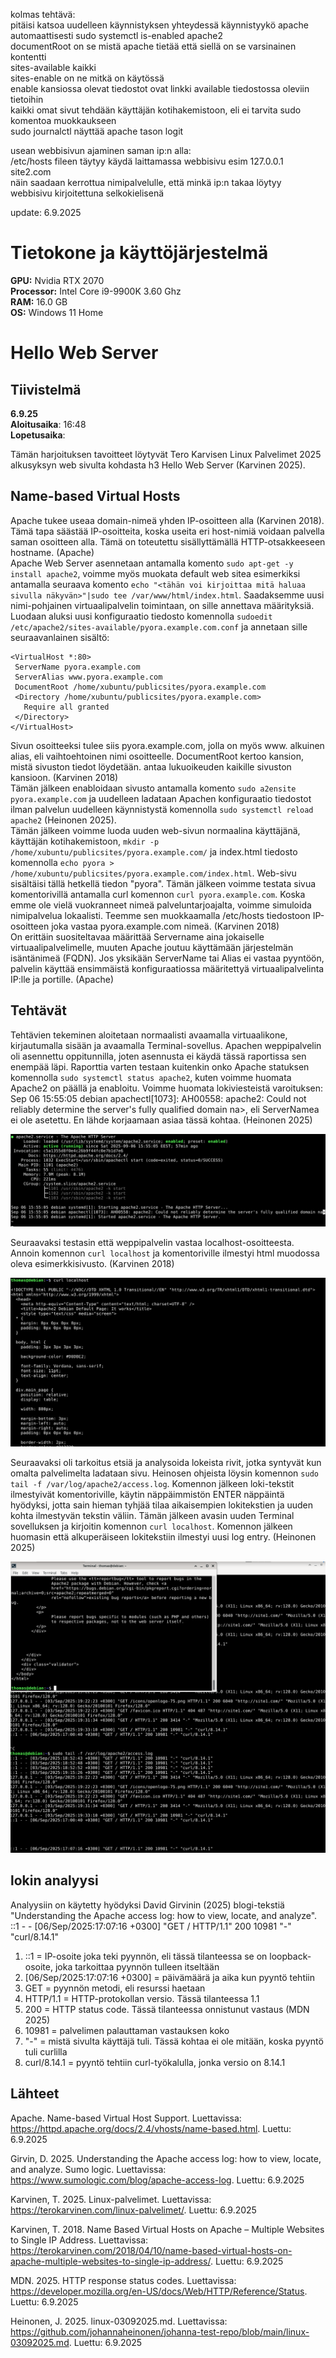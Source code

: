 kolmas tehtävä:  
pitäisi katsoa uudelleen käynnistyksen yhteydessä käynnistyykö apache automaattisesti sudo systemctl is-enabled apache2  
documentRoot on se mistä apache tietää että siellä on se varsinainen kontentti  
sites-available kaikki  
sites-enable on ne mitkä on käytössä  
enable kansiossa olevat tiedostot ovat linkki available tiedostossa oleviin tietoihin  
kaikki omat sivut tehdään käyttäjän kotihakemistoon, eli ei tarvita sudo komentoa muokkaukseen  
sudo journalctl näyttää apache tason logit  


usean webbisivun ajaminen saman ip:n alla:  
/etc/hosts fileen täytyy käydä laittamassa webbisivu esim 127.0.0.1 site2.com  
näin saadaan kerrottua nimipalvelulle, että minkä ip:n takaa löytyy webbisivu kirjoitettuna selkokielisenä  

update: 6.9.2025  
# Tietokone ja käyttöjärjestelmä
**GPU:** Nvidia RTX 2070  
**Processor:** Intel Core i9-9900K 3.60 Ghz    
**RAM:** 16.0 GB  
**OS:**  Windows 11 Home  

# Hello Web Server

## Tiivistelmä
**6.9.25**  
**Aloitusaika**: 16:48  
**Lopetusaika**:   
  
Tämän harjoituksen tavoitteet löytyvät Tero Karvisen Linux Palvelimet 2025 alkusyksyn web sivulta kohdasta h3 Hello Web Server (Karvinen 2025).  

## Name-based Virtual Hosts

Apache tukee useaa domain-nimeä yhden IP-osoitteen alla (Karvinen 2018). Tämä tapa säästää IP-osoitteita, koska useita eri host-nimiä voidaan palvella saman osoitteen alla. Tämä on toteutettu sisällyttämällä HTTP-otsakkeeseen hostname. (Apache)  
Apache Web Server asennetaan antamalla komento `sudo apt-get -y install apache2`, voimme myös muokata default web sitea esimerkiksi antamalla seuraava komento `echo "<tähän voi kirjoittaa mitä haluaa sivulla näkyvän>"|sudo tee /var/www/html/index.html`. Saadaksemme uusi nimi-pohjainen virtuaalipalvelin toimintaan, on sille annettava määrityksiä. Luodaan aluksi uusi konfiguraatio tiedosto komennolla `sudoedit /etc/apache2/sites-available/pyora.example.com.conf` ja annetaan sille seuraavanlainen sisältö:
```
<VirtualHost *:80>
 ServerName pyora.example.com
 ServerAlias www.pyora.example.com
 DocumentRoot /home/xubuntu/publicsites/pyora.example.com
 <Directory /home/xubuntu/publicsites/pyora.example.com>
   Require all granted
 </Directory>
</VirtualHost>
```
Sivun osoitteeksi tulee siis pyora.example.com, jolla on myös www. alkuinen alias, eli vaihtoehtoinen nimi osoitteelle. DocumentRoot kertoo kansion, mistä sivuston tiedot löydetään. <Directory> antaa lukuoikeuden kaikille sivuston kansioon. (Karvinen 2018)  
Tämän jälkeen enabloidaan sivusto antamalla komento `sudo a2ensite pyora.example.com` ja uudelleen ladataan Apachen konfiguraatio tiedostot ilman palvelun uudelleen käynnistystä komennolla `sudo systemctl reload apache2` (Heinonen 2025).  
Tämän jälkeen voimme luoda uuden web-sivun normaalina käyttäjänä, käyttäjän kotihakemistoon, `mkdir -p /home/xubuntu/publicsites/pyora.example.com/` ja index.html tiedosto komennolla `echo pyora > /home/xubuntu/publicsites/pyora.example.com/index.html`. Web-sivu sisältäisi tällä hetkellä tiedon "pyora". Tämän jälkeen voimme testata sivua komentorivillä antamalla curl komennon `curl pyora.example.com`. Koska emme ole vielä vuokranneet nimeä palveluntarjoajalta, voimme simuloida nimipalvelua lokaalisti. Teemme sen muokkaamalla /etc/hosts tiedostoon IP-osoitteen joka vastaa pyora.example.com nimeä. (Karvinen 2018)  
On erittäin suositeltavaa määrittää Servername aina jokaiselle virtuaalipalvelimelle, muuten Apache joutuu käyttämään järjestelmän isäntänimeä (FQDN). Jos yksikään ServerName tai Alias ei vastaa pyyntöön, palvelin käyttää ensimmäistä konfiguraatiossa määritettyä virtuaalipalvelinta IP:lle ja portille. (Apache)  

## Tehtävät

Tehtävien tekeminen aloitetaan normaalisti avaamalla virtuaalikone, kirjautumalla sisään ja avaamalla Terminal-sovellus. Apachen weppipalvelin oli asennettu oppitunnilla, joten asennusta ei käydä tässä raportissa sen enempää läpi. Raporttia varten testaan kuitenkin onko Apache statuksen komennolla `sudo systemctl status apache2`, kuten voimme huomata Apache2 on päällä ja enabloitu. Voimme huomata lokiviesteistä varoituksen: Sep 06 15:55:05 debian apachectl[1073]: AH00558: apache2: Could not reliably determine the server's fully qualified domain na>, eli ServerNamea ei ole asetettu. En lähde korjaamaan asiaa tässä kohtaa. (Heinonen 2025)    

![kuva48](./Pictures/kuva48.png)  

Seuraavaksi testasin että weppipalvelin vastaa localhost-osoitteesta. Annoin komennon `curl localhost` ja komentoriville ilmestyi html muodossa oleva esimerkkisivusto. (Karvinen 2018)  

![kuva49](./Pictures/kuva49.png)  

Seuraavaksi oli tarkoitus etsiä ja analysoida lokeista rivit, jotka syntyvät kun omalta palvelimelta ladataan sivu. Heinosen ohjeista löysin komennon `sudo tail -f /var/log/apache2/access.log`. Komennon jälkeen loki-tekstit ilmestyivät komentoriville, käytin näppäimmistön ENTER näppäintä hyödyksi, jotta sain hieman tyhjää tilaa aikaisempien lokitekstien ja uuden kohta ilmestyvän tekstin väliin. Tämän jälkeen avasin uuden Terminal sovelluksen ja kirjoitin komennon `curl localhost`. Komennon jälkeen huomasin että alkuperäiseen lokitekstiin ilmestyi uusi log entry. (Heinonen 2025)  

![kuva50](./Pictures/kuva50.png)  

## lokin analyysi
Analyysiin on käytetty hyödyksi David Girvinin (2025) blogi-tekstiä "Understanding the Apache access log: how to view, locate, and analyze".  
::1 - - [06/Sep/2025:17:07:16 +0300] "GET / HTTP/1.1" 200 10981 "-" "curl/8.14.1"  

1. ::1 = IP-osoite joka teki pyynnön, eli tässä tilanteessa se on loopback-osoite, joka tarkoittaa pyynnön tulleen itseltään
2. [06/Sep/2025:17:07:16 +0300] = päivämäärä ja aika kun pyyntö tehtiin
3. GET = pyynnön metodi, eli resurssi haetaan
4. HTTP/1.1 = HTTP-protokollan versio. Tässä tilanteessa 1.1
5. 200 = HTTP status code. Tässä tilanteessa onnistunut vastaus (MDN 2025)
6. 10981 = palvelimen palauttaman vastauksen koko
7. "-" = mistä sivulta käyttäjä tuli. Tässä kohtaa ei ole mitään, koska pyyntö tuli curlilla
8. curl/8.14.1 = pyyntö tehtiin curl-työkalulla, jonka versio on 8.14.1



## Lähteet

Apache. Name-based Virtual Host Support. Luettavissa: https://httpd.apache.org/docs/2.4/vhosts/name-based.html. Luettu: 6.9.2025  

Girvin, D. 2025. Understanding the Apache access log: how to view, locate, and analyze. Sumo logic. Luettavissa: https://www.sumologic.com/blog/apache-access-log. Luettu: 6.9.2025  

Karvinen, T. 2025. Linux-palvelimet. Luettavissa: https://terokarvinen.com/linux-palvelimet/. Luettu: 6.9.2025  

Karvinen, T. 2018. Name Based Virtual Hosts on Apache – Multiple Websites to Single IP Address. Luettavissa: https://terokarvinen.com/2018/04/10/name-based-virtual-hosts-on-apache-multiple-websites-to-single-ip-address/. Luettu: 6.9.2025  

MDN. 2025. HTTP response status codes. Luettavissa: https://developer.mozilla.org/en-US/docs/Web/HTTP/Reference/Status. Luettu: 6.9.2025  

Heinonen, J. 2025. linux-03092025.md. Luettavissa: https://github.com/johannaheinonen/johanna-test-repo/blob/main/linux-03092025.md. Luettu: 6.9.2025  








